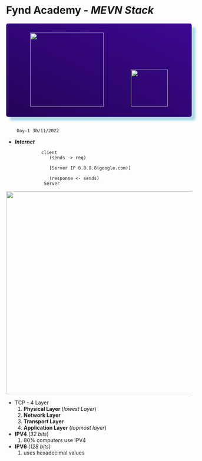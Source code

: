 # Fynd Academy - _MEVN Stack_

<center>
<div style="padding:25px 0 25px 0 ;background: linear-gradient(25deg, #000000, #5d0ce4);background-size: 400% 400%;color:#fff;border-radius:5px;box-shadow: 10px 10px 5px lightblue;">
<img src="https://assets.website-files.com/5f2bd20de11b965424e6cb83/5f488d318fc20ea7c2b08549_FYNDDDD.svg" width="200"/>
<span style="padding:35px"></span>
<img src="https://assets.website-files.com/603683469df97967298e6e81/6037ed523cde7f1958341705_logo.png" height="100"/>
</center>
</div>
<br/>

        Day-1 30/11/2022

- **_Internet_**

                client
                   (sends -> req)

                   [Server IP 8.8.8.8(google.com)]

                   (response <- sends)
                 Server

<center>
<img src="https://bytesofgigabytes.com/IMAGES/Networking/Server/Client%20server.png" width="550"/>
</center>

- TCP - 4 Layer
  1.  **Physical Layer** (_lowest Layer_)
  2.  **Network Layer**
  3.  **Transport Layer**
  4.  **Application Layer** (_topmost layer_)
- **IPV4** (_32 bits_)
  1.  80% computers use IPV4
- **IPV6** (_128 bits_)
  1.  uses hexadecimal values
